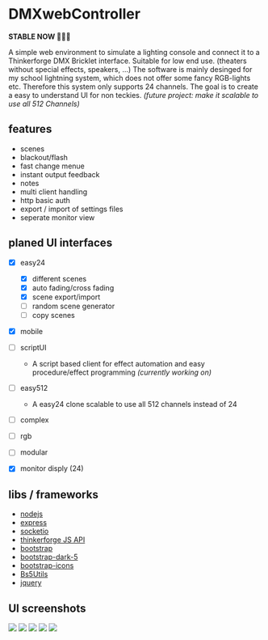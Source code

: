 # DMXwebController
<b>STABLE NOW 🥳🥳🥳</b>


A simple web environment to simulate a lighting console and connect it to a Thinkerforge DMX Bricklet interface. Suitable for low end use. (theaters without special effects, speakers, ...) The software is mainly desinged for my school lightning system, which does not offer some fancy RGB-lights etc. Therefore this system only supports 24 channels. The goal is to create a easy to understand UI for non teckies. <i>(future project: make it scalable to use all 512 Channels)</i><br>
## features

- scenes
- blackout/flash
- fast change menue
- instant output feedback
- notes
- multi client handling
- http basic auth
- export / import of settings files
- seperate monitor view

## planed UI interfaces


- [x] easy24
  - [x] different scenes
  - [x] auto fading/cross fading
  - [x] scene export/import
  - [ ] random scene generator
  - [ ] copy scenes
- [x] mobile
- [ ] scriptUI
  - A script based client for effect automation and easy procedure/effect programming <i>(currently working on)</i>
- [ ] easy512
  - A easy24 clone scalable to use all 512 channels instead of 24
- [ ] complex
- [ ] rgb
- [ ] modular

- [x] monitor disply (24)

## libs / frameworks
- <a href="https://github.com/nodejs/node">nodejs</a>
- <a href="https://github.com/expressjs/express">express</a>
- <a href="https://github.com/socketio/socket.io">socketio</a>
- <a href="https://github.com/Tinkerforge/generators/tree/master">thinkerforge JS API</a>
- <a href="https://github.com/twbs/bootstrap">bootstrap</a>
- <a href="https://github.com/vinorodrigues/bootstrap-dark-5">bootstrap-dark-5</a>
- <a href="https://github.com/twbs/icons">bootstrap-icons</a>
- <a href="https://github.com/Script47/bs5-utils">Bs5Utils</a>
- <a href="https://github.com/jquery/jquery">jquery</a>


## UI screenshots

<img src="screenshots/screenshot1_firefox.png">
<img src="screenshots/screenshot2_firefox.png">
<img src="screenshots/Screenshot1_monitor.png">
<img src="screenshots/Screenshot_20230526-135219_Kiwi Browser.png">
<img src="screenshots/Screenshot_20230526-135029_Kiwi Browser.png">
